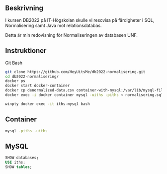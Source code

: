 
## Beskrivning

I kursen DB2022 på IT-Högskolan skulle vi resovisa på färdigheter i SQL, Normalisering samt Java mot relationsdatabas. 

Detta är min redovisning för Normaliseringen av databasen UNF.

## Instruktioner

Git Bash
```bash
git clone https://github.com/HeyUitsMe/db2022-normalisering.git
cd db2022-normalisering/
docker ps
docker start docker-container
docker cp denormalized-data.csv container-with-mysql:/var/lib/mysql-files
docker exec -i docker container mysql -uiths -piths < normalisering.sql

winpty docker exec -it iths-mysql bash
```

## Container
```bash
mysql -piths -uiths
```

## MySQL
```sql
SHOW databases;
USE iths;
SHOW tables;
```
